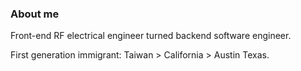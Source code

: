 ### About me

Front-end RF electrical engineer turned backend software engineer.

First generation immigrant: Taiwan > California > Austin Texas.



